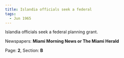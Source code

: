 ```yaml
---  
title: Islandia officials seek a federal  
tags:  
  - Jun 1965  
---  
```

  
Islandia officials seek a federal planning grant.  
  
Newspapers: **Miami Morning News or The Miami Herald**  
  
Page: **2**, Section: **B** 
